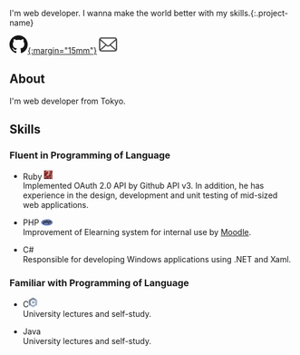 
I'm web developer.  I wanna make the world better with my skills.{:.project-name}

[![Github](./img/GitHub-Mark-32px.png){:margin="15mm"}](https://github.com/yutosasaki)
[![Mail](./img/Mail-32px.png)](mailto:yuto.sasaki19@gmail.com)

## About

I'm web developer from Tokyo.

## Skills

### Fluent in Programming of Language

* Ruby <img src="./img/ruby_logo.png" width="15mm" />  
Implemented OAuth 2.0 API by Github API v3. In addition, he has experience in the design, development and unit testing of mid-sized web applications.

* PHP <img src="./img/php_logo.png" width="20mm" />  
Improvement of Elearning system for internal use by [Moodle](https://moodle.org/).

* C#  
Responsible for developing Windows applications using .NET and Xaml.

### Familiar with Programming of Language

* C<img src="./img/c_logo.svg" width="15mm" />  
University lectures and self-study.

* Java  
University lectures and self-study.
